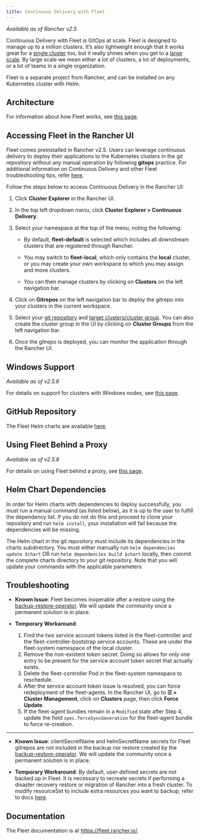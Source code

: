 ```yaml
---
title: Continuous Delivery with Fleet
---
```


_Available as of Rancher v2.5_

Continuous Delivery with Fleet is GitOps at scale. Fleet is designed to manage up to a million clusters. It’s also lightweight enough that it works great for a [single cluster](https://fleet.rancher.io/single-cluster-install) too, but it really shines when you get to a [large scale](https://fleet.rancher.io/multi-cluster-install). By large scale we mean either a lot of clusters, a lot of deployments, or a lot of teams in a single organization.

Fleet is a separate project from Rancher, and can be installed on any Kubernetes cluster with Helm.


## Architecture

For information about how Fleet works, see [this page](../explanations/integrations-in-rancher/fleet-gitops-at-scale/architecture.md).

## Accessing Fleet in the Rancher UI

Fleet comes preinstalled in Rancher v2.5. Users can leverage continuous delivery to deploy their applications to the Kubernetes clusters in the git repository without any manual operation by following **gitops** practice. For additional information on Continuous Delivery and other Fleet troubleshooting tips, refer [here](https://fleet.rancher.io/troubleshooting).

Follow the steps below to access Continuous Delivery in the Rancher UI:

1. Click **Cluster Explorer** in the Rancher UI.

1. In the top left dropdown menu, click **Cluster Explorer > Continuous Delivery**.

1. Select your namespace at the top of the menu, noting the following:

    - By default, **fleet-default** is selected which includes all downstream clusters that are registered through Rancher.

    - You may switch to **fleet-local**, which only contains the **local** cluster, or you may create your own workspace to which you may assign and move clusters.

    - You can then manage clusters by clicking on **Clusters** on the left navigation bar.

1. Click on **Gitrepos** on the left navigation bar to deploy the gitrepo into your clusters in the current workspace.

1. Select your [git repository](https://fleet.rancher.io/gitrepo-add) and [target clusters/cluster group](https://fleet.rancher.io/gitrepo-targets). You can also create the cluster group in the UI by clicking on **Cluster Groups** from the left navigation bar.

1. Once the gitrepo is deployed, you can monitor the application through the Rancher UI.

## Windows Support

_Available as of v2.5.6_

For details on support for clusters with Windows nodes, see [this page](../explanations/integrations-in-rancher/fleet-gitops-at-scale/windows-support.md).

## GitHub Repository

The Fleet Helm charts are available [here](https://github.com/rancher/fleet/releases/tag/v0.3.10).

## Using Fleet Behind a Proxy

_Available as of v2.5.8_

For details on using Fleet behind a proxy, see [this page](../explanations/integrations-in-rancher/fleet-gitops-at-scale/use-fleet-behind-a-proxy.md).

## Helm Chart Dependencies

In order for Helm charts with dependencies to deploy successfully, you must run a manual command (as listed below), as it is up to the user to fulfill the dependency list. If you do not do this and proceed to clone your repository and run `helm install`, your installation will fail because the dependencies will be missing.

The Helm chart in the git repository must include its dependencies in the charts subdirectory. You must either manually run `helm dependencies update $chart` OR run `helm dependencies build $chart` locally, then commit the complete charts directory to your git repository. Note that you will update your commands with the applicable parameters

## Troubleshooting

- **Known Issue**: Fleet becomes inoperable after a restore using the [backup-restore-operator](../how-to-guides/new-user-guides/backup-restore-and-disaster-recovery/back-up-rancher#1-install-the-rancher-backup-operator). We will update the community once a permanent solution is in place.

- **Temporary Workaround**:

    1. Find the two service account tokens listed in the fleet-controller and the fleet-controller-bootstrap service accounts. These are under the fleet-system namespace of the local cluster.
    1. Remove the non-existent token secret. Doing so allows for only one entry to be present for the service account token secret that actually exists.
    1. Delete the fleet-controller Pod in the fleet-system namespace to reschedule.
    1. After the service account token issue is resolved, you can force redeployment of the fleet-agents. In the Rancher UI, go to **☰ > Cluster Management**, click on **Clusters** page, then click **Force Update**.
    1. If the fleet-agent bundles remain in a `Modified` state after Step 4, update the field `spec.forceSyncGeneration` for the fleet-agent bundle to force re-creation.

---

- **Known Issue**: clientSecretName and helmSecretName secrets for Fleet gitrepos are not included in the backup nor restore created by the [backup-restore-operator](../how-to-guides/new-user-guides/backup-restore-and-disaster-recovery/back-up-rancher#1-install-the-rancher-backup-operator). We will update the community once a permanent solution is in place.

- **Temporary Workaround**: By default, user-defined secrets are not backed up in Fleet. It is necessary to recreate secrets if performing a disaster recovery restore or migration of Rancher into a fresh cluster. To modify resourceSet to include extra resources you want to backup, refer to docs [here](https://github.com/rancher/backup-restore-operator#user-flow).

## Documentation

The Fleet documentation is at https://fleet.rancher.io/.



